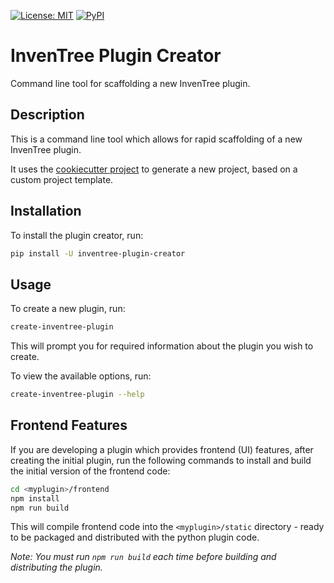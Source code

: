 [![License: MIT](https://img.shields.io/badge/License-MIT-yellow.svg)](https://opensource.org/licenses/MIT)
[![PyPI](https://img.shields.io/pypi/v/inventree-plugin-creator)](https://pypi.org/project/inventree-plugin-creator/)

# InvenTree Plugin Creator

Command line tool for scaffolding a new InvenTree plugin.

## Description

This is a command line tool which allows for rapid scaffolding of a new InvenTree plugin.

It uses the [cookiecutter project](https://cookiecutter.readthedocs.io/en/stable/) to generate a new project, based on a custom project template.

## Installation

To install the plugin creator, run:

```bash
pip install -U inventree-plugin-creator
```

## Usage

To create a new plugin, run:

```bash
create-inventree-plugin
```

This will prompt you for required information about the plugin you wish to create.

To view the available options, run:

```bash
create-inventree-plugin --help
```

## Frontend Features

If you are developing a plugin which provides frontend (UI) features, after creating the initial plugin, run the following commands to install and build the initial version of the frontend code:

```bash
cd <myplugin>/frontend
npm install
npm run build
```

This will compile frontend code into the `<myplugin>/static` directory - ready to be packaged and distributed with the python plugin code.

*Note: You must run `npm run build` each time before building and distributing the plugin.*